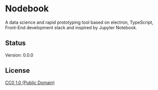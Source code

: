# Nodebook

A data science and rapid prototyping tool based on electron, TypeScript, Front-End development stack and inspired by Jupyter Notebook.

## Status
Version: 0.0.0

## License

[CC0 1.0 (Public Domain)](LICENSE.md)
